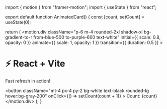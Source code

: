 import { motion } from "framer-motion";
import { useState } from "react";

export default function AnimatedCard() {
  const [count, setCount] = useState(0);

  return (
    <motion.div
      className="p-6 m-4 rounded-2xl shadow-xl bg-gradient-to-r from-blue-500 to-purple-600 text-white"
      initial={{ scale: 0.8, opacity: 0 }}
      animate={{ scale: 1, opacity: 1 }}
      transition={{ duration: 0.5 }}
    >
      <h1 className="text-2xl font-bold">⚡ React + Vite</h1>
      <p className="mt-2">Fast refresh in action!</p>
      <button
        className="mt-4 px-4 py-2 bg-white text-black rounded-lg hover:bg-gray-200"
        onClick={() => setCount(count + 1)}
      >
        Count: {count}
      </button>
    </motion.div>
  );
}